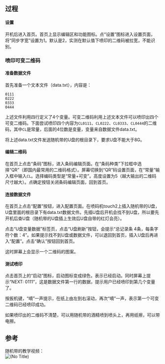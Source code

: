 
## 过程

#### 设置
开机后进入首页。首页上显示编辑区和功能图标。点“设置”图标进入设置页面，将“同步字宽”设置为1。默认是2，实测在默认值下喷印的二维码被拉宽，不能识别。

### 喷印可变二维码

#### 准备数据文件
首先准备一个文本文件（data.txt），内容是：  
```
0111
0222
0333
0444
```
上述文件利用四行定义了4个变量。可变二维码利用上述文本文件可以喷印出四个可变二维码。下面尝试喷印四个内容为`CL0111`、`CL0222`、`CL0333`、`CL0444`的二维码，其中`CL`是常量，后面的4位数是变量，变量来自数据文件data.txt。

将上述data.txt文件发送随机带的U盘的根目录下，要求U盘不能大于8G。

#### 编辑二维码
在首页上点击“条码”图标，进入条码编辑页面。在“条码种类”下拉框中选择“QR”（即国内最常用的二维码格式）。屏幕切换到“QR”码设置页面，在“常量”输入框中输入`CL`。选择编码类型是“常量+可变”。高度设置为5（越大输出的二维码尺寸越大）。点确定按钮关闭条码编辑页面，回到首页。

#### 连接数据文件
在首页上点击“配置”按钮，进入配置页面。在喷码机touch2上插入随机带的U盘，U盘里面的根目录下有data.txt数据文件。先插U盘后开机会找不到U盘，所以要先开机后查U盘（随机带的U盘插上生效后U盘自带的红灯会亮）。  

点击“U盘变量数据”标签页，点击“U盘刷新”按钮，会提示“总记录条 4条，每条字符个数：4”。如果提示找不到U盘或数据文件，可以退回到首页，插入U盘后再进入“配置”。点击“确认”按钮回到首页。

这时屏幕上会显示一个二维码的图案。

#### 测试喷印
点击首页上的“启动”图标，启动图标变成绿色，表示已经启动。同时屏幕上提示“NEXT: 0111”，这是数据文件第一行的数据，提示用户已经喷印到第几个变量了。

按扳机键，“嘀”一声提示，在纸上由左到右滚动，再次“嘀”一声，表示第一个可变二维码已经喷印成功。

如果喷印出的二维码不清楚，可以用随机带的酒精喷到喷头上，再用纸擦，可以带电擦。

## 参考
随机带的教学视频：  
![(No Title)](https://github.com/wbwangk/wbwangk.github.io/raw/master/Docs/touchtwo/IMG_20180719_164319.jpg)  
